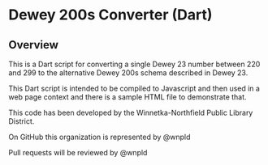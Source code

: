 # Dewey 200s Converter (Dart)

## Overview

This is a Dart script for converting a single Dewey 23 number between 220 and 299 to the alternative Dewey 200s schema described in Dewey 23.

This Dart script is intended to be compiled to Javascript and then  used in a web page context and there is a sample HTML file to demonstrate that.

This code has been developed by the Winnetka-Northfield Public Library District.

On GitHub this organization is represented by @wnpld

Pull requests will be reviewed by @wnpld
